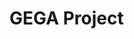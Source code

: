 # GEGA Project

<img src="images/ss-1.png" alt="">
<img src="images/ss-2.png" alt="">
<img src="images/ss-3.png" alt="">
<img src="images/ss-4.png" alt="">